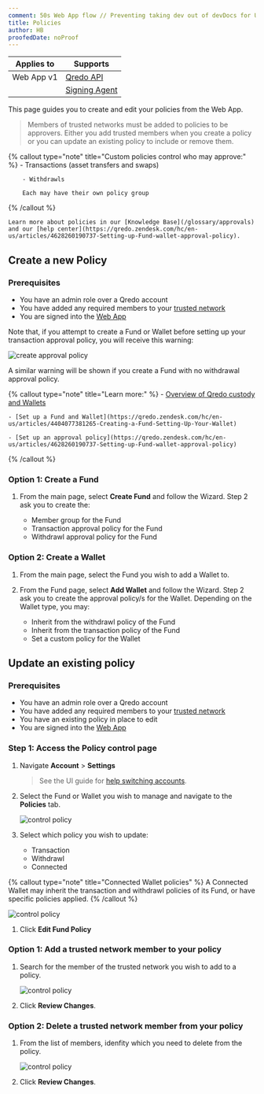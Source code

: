 ```yaml
---
comment: 50s Web App flow // Preventing taking dev out of devDocs for UI // working here
title: Policies
author: HB
proofedDate: noProof
---
```


Applies to|Supports|
-------- |-------- |
|Web App v1|[Qredo API](/developer-guides/qredo-api)|
||[Signing Agent](/developer-guides/signing-agent)|


This page guides you to create and edit your policies from the Web App. 

> Members of trusted networks must be added to policies to be approvers. Either you add trusted members when you create a policy or you can update an existing policy to include or remove them.

{% callout type="note" title="Custom policies control who may approve:" %}
		- Transactions (asset transfers and swaps)

		- Withdrawls

		Each may have their own policy group
{% /callout %}

	Learn more about policies in our [Knowledge Base](/glossary/approvals) and our [help center](https://qredo.zendesk.com/hc/en-us/articles/4628260190737-Setting-up-Fund-wallet-approval-policy).


## Create a new Policy

### Prerequisites

- You have an admin role over a Qredo account
- You have added any required members to your [trusted network](trusted-network)
- You are signed into the [Web App](https://qredo.network/signin)

Note that, if you attempt to create a Fund or Wallet before setting up your transaction approval policy, you will receive this warning:

![create approval policy](/images/glossary/default-approval-policy.png)

A similar warning will be shown if you create a Fund with no withdrawal approval policy.

{% callout type="note" title="Learn more:" %}
	- [Overview of Qredo custody and Wallets](https://qredo.zendesk.com/hc/en-us/articles/4407297058321-Qredo-Wallet)

	- [Set up a Fund and Wallet](https://qredo.zendesk.com/hc/en-us/articles/4404077381265-Creating-a-Fund-Setting-Up-Your-Wallet) 

	- [Set up an approval policy](https://qredo.zendesk.com/hc/en-us/articles/4628260190737-Setting-up-Fund-wallet-approval-policy) 
{% /callout %}

### Option 1: Create a Fund

1. From the main page, select **Create Fund** and follow the Wizard. Step 2 ask you to create the:

	- Member group for the Fund
	- Transaction approval policy for the Fund
	- Withdrawl approval policy for the Fund

### Option 2: Create a Wallet

1. From the main page, select the Fund you wish to add a Wallet to.

1. From the Fund page, select **Add Wallet** and follow the Wizard. Step 2 ask you to create the approval policy/s for the Wallet. Depending on the Wallet type, you may:

	- Inherit from the withdrawl policy of the Fund
	- Inherit from the transaction policy of the Fund
	- Set a custom policy for the Wallet

## Update an existing policy

### Prerequisites

- You have an admin role over a Qredo account
- You have added any required members to your [trusted network](trusted-network)
- You have an existing policy in place to edit
- You are signed into the [Web App](https://qredo.network/signin)


### Step 1: Access the Policy control page


1. Navigate **Account** > **Settings**

	> See the UI guide for [help switching accounts](switch-accounts).

1. Select the Fund or Wallet you wish to manage and navigate to the **Policies** tab.

	![control policy](/images/ui/edit-policy-area.png)

1. Select which policy you wish to update:

	- Transaction
	- Withdrawl
	- Connected


{% callout type="note" title="Connected Wallet policies" %}
A Connected Wallet may inherit the transaction and withdrawl policies of its Fund, or have specific policies applied.
{% /callout %}

![control policy](/images/ui/50s_connected-wallet_policy.png)

1. Click **Edit Fund Policy**



### Option 1: Add a trusted network member to your policy
	

1. Search for the member of the trusted network you wish to add to a policy.

	![control policy](/images/ui/50s_edit_policy.png)

1. Click **Review Changes**.

### Option 2: Delete a trusted network member from your policy
	

1. From the list of members, idenfity which you need to delete from the policy.

	![control policy](/images/ui/50s_delete_member_from_policy.png)

1. Click **Review Changes**.


